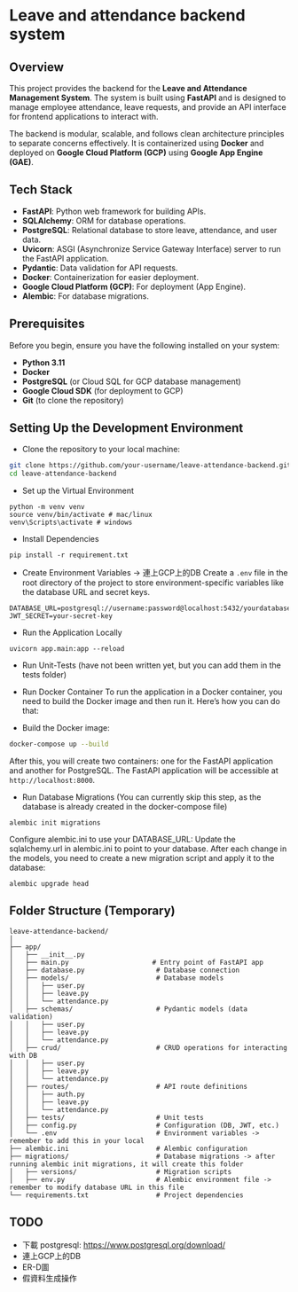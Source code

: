 # Leave and attendance backend system
## Overview
This project provides the backend for the **Leave and Attendance Management System**. The system is built using **FastAPI** and is designed to manage employee attendance, leave requests, and provide an API interface for frontend applications to interact with.

The backend is modular, scalable, and follows clean architecture principles to separate concerns effectively. It is containerized using **Docker** and deployed on **Google Cloud Platform (GCP)** using **Google App Engine (GAE)**.

## Tech Stack
- **FastAPI**: Python web framework for building APIs.
- **SQLAlchemy**: ORM for database operations.
- **PostgreSQL**: Relational database to store leave, attendance, and user data.
- **Uvicorn**: ASGI (Asynchronize Service Gateway Interface) server to run the FastAPI application.
- **Pydantic**: Data validation for API requests.
- **Docker**: Containerization for easier deployment.
- **Google Cloud Platform (GCP)**: For deployment (App Engine).
- **Alembic**: For database migrations.

## Prerequisites
Before you begin, ensure you have the following installed on your system:
- **Python 3.11**
- **Docker**
- **PostgreSQL** (or Cloud SQL for GCP database management)
- **Google Cloud SDK** (for deployment to GCP)
- **Git** (to clone the repository)

## Setting Up the Development Environment

- Clone the repository to your local machine:

```bash
git clone https://github.com/your-username/leave-attendance-backend.git
cd leave-attendance-backend
```

- Set up the Virtual Environment
```
python -m venv venv
source venv/bin/activate # mac/linux
venv\Scripts\activate # windows
```

- Install Dependencies
```
pip install -r requirement.txt
```

- Create Environment Variables -> 連上GCP上的DB
Create a `.env` file in the root directory of the project to store environment-specific variables like the database URL and secret keys.
```
DATABASE_URL=postgresql://username:password@localhost:5432/yourdatabase
JWT_SECRET=your-secret-key
```

- Run the Application Locally
```
uvicorn app.main:app --reload
```


- Run Unit-Tests (have not been written yet, but you can add them in the tests folder)


- Run Docker Container
To run the application in a Docker container, you need to build the Docker image and then run it. Here’s how you can do that:
- Build the Docker image:
```bash
docker-compose up --build
```
After this, you will create two containers: one for the FastAPI application and another for PostgreSQL. 
The FastAPI application will be accessible at `http://localhost:8000`.


- Run Database Migrations (You can currently skip this step, as the database is already created in the docker-compose file)
```
alembic init migrations
```
Configure alembic.ini to use your DATABASE_URL: Update the sqlalchemy.url in alembic.ini to point to your database.
After each change in the models, you need to create a new migration script and apply it to the database:
```
alembic upgrade head
```

## Folder Structure (Temporary)

``` 
leave-attendance-backend/
│
├── app/
│   ├── __init__.py
│   ├── main.py                     # Entry point of FastAPI app
│   ├── database.py                  # Database connection
│   ├── models/                      # Database models
│   │   ├── user.py
│   │   ├── leave.py
│   │   └── attendance.py
│   ├── schemas/                     # Pydantic models (data validation)
│   │   ├── user.py
│   │   ├── leave.py
│   │   └── attendance.py
│   ├── crud/                        # CRUD operations for interacting with DB
│   │   ├── user.py
│   │   ├── leave.py
│   │   └── attendance.py
│   ├── routes/                      # API route definitions
│   │   ├── auth.py
│   │   ├── leave.py
│   │   └── attendance.py
│   ├── tests/                       # Unit tests
│   ├── config.py                    # Configuration (DB, JWT, etc.)
│   └── .env                         # Environment variables -> remember to add this in your local
├── alembic.ini                      # Alembic configuration
├── migrations/                      # Database migrations -> after running alembic init migrations, it will create this folder
│   ├── versions/                    # Migration scripts
│   ├── env.py                       # Alembic environment file -> remember to modify database URL in this file
└── requirements.txt                 # Project dependencies
```

## TODO

- 下載 postgresql: https://www.postgresql.org/download/
- 連上GCP上的DB
- ER-D圖
- 假資料生成操作